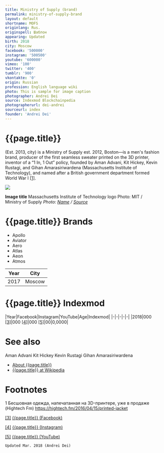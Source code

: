 ```yaml
---
title: Ministry of Supply (brand)
permalink: ministry-of-supply-brand
layout: default
shortname: MOFS 
originlang: Rus.
originspell: Шаблон
appearing: Updated
birth: 2018
city: Moscow
facebook: '500000'
instagram: '500500'
youtube: '600000'
vimeo: '100'
twitter: '400'
tumblr: '900'
vkontakte: '0'
origin: Russian
profession: English language wiki
photo: This is sample for image caption
photographer: Andrei Dei
source: Indexmod Blockchainpedia
photographerurl: dei-andrei
sourceurl: index
founder: 'Andrei Dei'
---
```


# {{page.title}}

(Est. 2013, city) is a Ministry of Supply est. 2012, Boston—is a  men's fashion brand, producer of the first seamless sweater printed on the 3D printer, inventor of a “1 In, 1 Out” policy, founded by Aman Advani, Kit Hickey, Kevin Rustagi, and Gihan Amarasiriwardena (Massachusetts Institute of Technology), and named after a British government department formed World War I <span id="a1">[\[1\]](#f1)</span>.

![](/encyclopedia/images/{{page.permalink}}.jpg)

**Image title**
Massachusetts Institute of Technology logo
Photo: MIT / Ministry of Supply
*Photo: [Name](index) / [Source](index)*

# {{page.title}} Brands

+ Apollo
+ Aviator
+ Aero
+ Atlas
+ Aeon
+ Atmos

|Year|City|
|-|-|
|2017|Moscow|

# {{page.title}} Indexmod

|Year|Facebook|Instagram|YouTube|Age|Indexmod|
|-|-|-|-|-|
|2018|000 <span id="a3">[\[3\]](#f3)</span>|000 <span id="a4">[\[4\]](#f4)</span>|000 <span id="a5">[\[5\]](#f5)</span>|00|0,0000|


# See also

Aman Advani
Kit Hickey
Kevin Rustagi
Gihan Amarasiriwardena
+ [About {{page.title}}](index)
+ [{{page.title}} at Wikipedia](index)

# Footnotes

1 Бесшовная одежда, напечатанная на 3D-принтере, уже в продаже (Hightech Fm) https://hightech.fm/2016/04/15/printed-jacket

[[3]](#a3) <span id="f3"></span> [{{page.title}} (Facebook)](index)

[[4]](#a4) <span id="f4"></span> [{{page.title}} (Instagram)](index)

[[5]](#a5) <span id="f5"></span> [{{page.title}} (YouTube)](index)

`Updated Mar. 2018 (Andrei Dei)`
